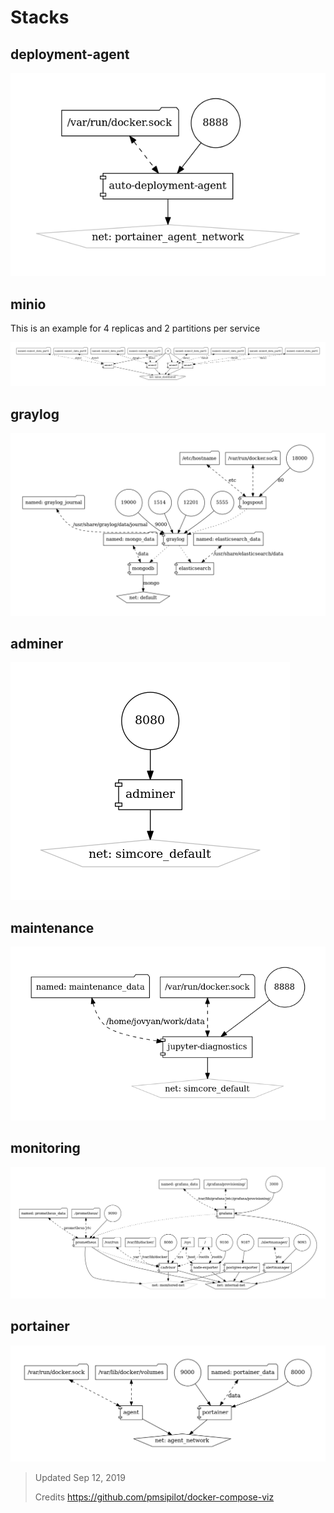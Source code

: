 # Stacks

## deployment-agent

![](./img/deployment-agent.png)

## minio 

This is an example for 4 replicas and 2 partitions per service

![](./img/minio.png)

## graylog

![](./img/graylog.png)

## adminer

![](./img/adminer.png)

## maintenance

![](./img/maintenance.png)

## monitoring

![](./img/monitoring.png)

## portainer

![](./img/portainer.png)





> Updated Sep 12, 2019
>
> Credits https://github.com/pmsipilot/docker-compose-viz
